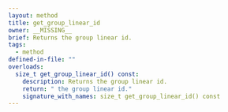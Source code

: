 ```yaml
---
layout: method
title: get_group_linear_id
owner: __MISSING__
brief: Returns the group linear id.
tags:
  - method
defined-in-file: ""
overloads:
  size_t get_group_linear_id() const:
    description: Returns the group linear id.
    return: " the group linear id."
    signature_with_names: size_t get_group_linear_id() const
---
```

